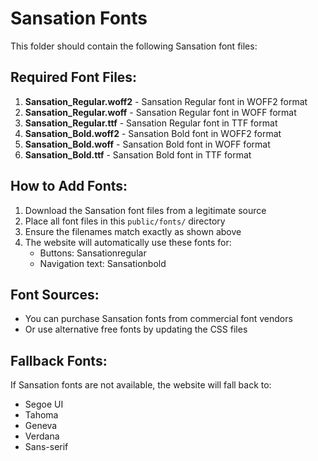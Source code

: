 # Sansation Fonts

This folder should contain the following Sansation font files:

## Required Font Files:

1. **Sansation_Regular.woff2** - Sansation Regular font in WOFF2 format
2. **Sansation_Regular.woff** - Sansation Regular font in WOFF format  
3. **Sansation_Regular.ttf** - Sansation Regular font in TTF format
4. **Sansation_Bold.woff2** - Sansation Bold font in WOFF2 format
5. **Sansation_Bold.woff** - Sansation Bold font in WOFF format
6. **Sansation_Bold.ttf** - Sansation Bold font in TTF format

## How to Add Fonts:

1. Download the Sansation font files from a legitimate source
2. Place all font files in this `public/fonts/` directory
3. Ensure the filenames match exactly as shown above
4. The website will automatically use these fonts for:
   - Buttons: Sansationregular
   - Navigation text: Sansationbold

## Font Sources:

- You can purchase Sansation fonts from commercial font vendors
- Or use alternative free fonts by updating the CSS files

## Fallback Fonts:

If Sansation fonts are not available, the website will fall back to:
- Segoe UI
- Tahoma  
- Geneva
- Verdana
- Sans-serif
